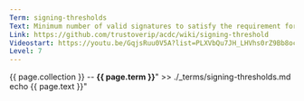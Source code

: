 ```yaml
---
Term: signing-thresholds
Text: Minimum number of valid signatures to satisfy the requirement for successful validation
Link: https://github.com/trustoverip/acdc/wiki/signing-threshold
Videostart: https://youtu.be/GqjsRuu0V5A?list=PLXVbQu7JH_LHVhs0rZ9Bb8ocyKlPljkaG&t=04m48s
Level: 7
---
```


{{ page.collection }} -- **{{ page.term }}**" >> ./_terms/signing-thresholds.md
    echo  {{ page.text }}"
